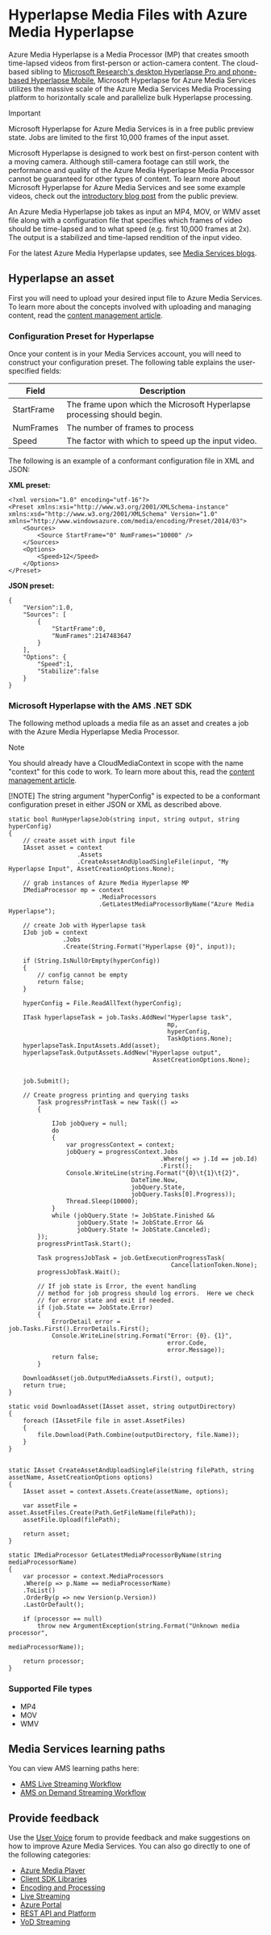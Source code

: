 <properties
    pageTitle="Hyperlapse Media Files with Azure Media Hyperlapse"
    description="Azure Media Hyperlapse creates smooth time-lapsed videos from first-person or action-camera content. This topic shows how to use Media Indexer."
    services="media-services"
    documentationCenter=""
    authors="asolanki"
    manager="johndeu"
    editor=""/>

<tags
    ms.service="media-services"
    ms.workload="media"
    ms.tgt_pltfrm="na"
    ms.devlang="dotnet"
    ms.topic="article"
    ms.date="10/19/2015"   
    ms.author="adsolank"/>


# Hyperlapse Media Files with Azure Media Hyperlapse
Azure Media Hyperlapse is a Media Processor (MP) that creates smooth time-lapsed videos from first-person or action-camera content.  The cloud-based sibling to [Microsoft Research's desktop Hyperlapse Pro and phone-based Hyperlapse Mobile](http://aka.ms/hyperlapse), Microsoft Hyperlapse for Azure Media Services utilizes the massive scale of the Azure Media Services Media Processing platform to horizontally scale and parallelize bulk Hyperlapse processing.

> [!IMPORTANT]
> Microsoft Hyperlapse for Azure Media Services is in a free public preview state.  Jobs are limited to the first 10,000 frames of the input asset.
> 
> Microsoft Hyperlapse is designed to work best on first-person content with a moving camera.  Although still-camera footage can still work, the performance and quality of the Azure Media Hyperlapse Media Processor cannot be guaranteed for other types of content.  To learn more about Microsoft Hyperlapse for Azure Media Services and see some example videos, check out the [introductory blog post](http://aka.ms/azurehyperlapseblog) from the public preview.
> 
> 
An Azure Media Hyperlapse job takes as input an MP4, MOV, or WMV asset file along with a configuration file that specifies which frames of video should be time-lapsed and to what speed (e.g. first 10,000 frames at 2x).  The output is a stabilized and time-lapsed rendition of the input video.

For the latest Azure Media Hyperlapse updates, see [Media Services blogs](https://azure.microsoft.com/blog/topics/media-services/).

## Hyperlapse an asset
First you will need to upload your desired input file to Azure Media Services.  To learn more about the concepts involved with uploading and managing content, read the [content management article](media-services-manage-content.md#upload).

### <a id="configuration"></a>Configuration Preset for Hyperlapse
Once your content is in your Media Services account, you will need to construct your configuration preset.  The following table explains the user-specified fields:

| Field | Description |
| --- | --- |
| StartFrame |The frame upon which the Microsoft Hyperlapse processing should begin. |
| NumFrames |The number of frames to process |
| Speed |The factor with which to speed up the input video. |

The following is an example of a conformant configuration file in XML and JSON:

**XML preset:**

    <?xml version="1.0" encoding="utf-16"?>
    <Preset xmlns:xsi="http://www.w3.org/2001/XMLSchema-instance" xmlns:xsd="http://www.w3.org/2001/XMLSchema" Version="1.0" xmlns="http://www.windowsazure.com/media/encoding/Preset/2014/03">
        <Sources>
            <Source StartFrame="0" NumFrames="10000" />
        </Sources>
        <Options>
            <Speed>12</Speed>
        </Options>
    </Preset>

**JSON preset:**

    {
        "Version":1.0,
        "Sources": [
            {
                "StartFrame":0,
                "NumFrames":2147483647
            }
        ],
        "Options": {
            "Speed":1,
            "Stabilize":false
        }
    }

### <a id="sample_code"></a> Microsoft Hyperlapse with the AMS .NET SDK
The following method uploads a media file as an asset and creates a job with the Azure Media Hyperlapse Media Processor.  

> [!NOTE]
> You should already have a CloudMediaContext in scope with the name "context" for this code to work.  To learn more about this, read the [content management article](media-services-manage-content.md).
> 
> [!NOTE]
> The string argument "hyperConfig" is expected to be a conformant configuration preset in either JSON or XML as described above.
> 
> 
    static bool RunHyperlapseJob(string input, string output, string hyperConfig)
    {
        // create asset with input file
        IAsset asset = context
                       .Assets
                       .CreateAssetAndUploadSingleFile(input, "My Hyperlapse Input", AssetCreationOptions.None);

        // grab instances of Azure Media Hyperlapse MP
        IMediaProcessor mp = context
                             .MediaProcessors
                             .GetLatestMediaProcessorByName("Azure Media Hyperlapse");

        // create Job with Hyperlapse task
        IJob job = context
                   .Jobs
                   .Create(String.Format("Hyperlapse {0}", input));

        if (String.IsNullOrEmpty(hyperConfig))
        {
            // config cannot be empty
            return false;
        }

        hyperConfig = File.ReadAllText(hyperConfig);

        ITask hyperlapseTask = job.Tasks.AddNew("Hyperlapse task",
                                                mp,
                                                hyperConfig,
                                                TaskOptions.None);
        hyperlapseTask.InputAssets.Add(asset);
        hyperlapseTask.OutputAssets.AddNew("Hyperlapse output",
                                            AssetCreationOptions.None);


        job.Submit();

        // Create progress printing and querying tasks
            Task progressPrintTask = new Task(() =>
            {

                IJob jobQuery = null;
                do
                {
                    var progressContext = context;
                    jobQuery = progressContext.Jobs
                                              .Where(j => j.Id == job.Id)
                                              .First();
                    Console.WriteLine(string.Format("{0}\t{1}\t{2}",
                                      DateTime.Now,
                                      jobQuery.State,
                                      jobQuery.Tasks[0].Progress));
                    Thread.Sleep(10000);
                }
                while (jobQuery.State != JobState.Finished &&
                       jobQuery.State != JobState.Error &&
                       jobQuery.State != JobState.Canceled);
            });
            progressPrintTask.Start();

            Task progressJobTask = job.GetExecutionProgressTask(
                                                 CancellationToken.None);
            progressJobTask.Wait();

            // If job state is Error, the event handling
            // method for job progress should log errors.  Here we check
            // for error state and exit if needed.
            if (job.State == JobState.Error)
            {
                ErrorDetail error = job.Tasks.First().ErrorDetails.First();
                Console.WriteLine(string.Format("Error: {0}. {1}",
                                                error.Code,
                                                error.Message));  
                return false;                  
            }

        DownloadAsset(job.OutputMediaAssets.First(), output);
        return true;
    }

    static void DownloadAsset(IAsset asset, string outputDirectory)
    {
        foreach (IAssetFile file in asset.AssetFiles)
        {
            file.Download(Path.Combine(outputDirectory, file.Name));
        }
    }


    static IAsset CreateAssetAndUploadSingleFile(string filePath, string assetName, AssetCreationOptions options)
    {
        IAsset asset = context.Assets.Create(assetName, options);

        var assetFile = asset.AssetFiles.Create(Path.GetFileName(filePath));
        assetFile.Upload(filePath);

        return asset;
    }

    static IMediaProcessor GetLatestMediaProcessorByName(string mediaProcessorName)
    {
        var processor = context.MediaProcessors
        .Where(p => p.Name == mediaProcessorName)
        .ToList()
        .OrderBy(p => new Version(p.Version))
        .LastOrDefault();

        if (processor == null)
            throw new ArgumentException(string.Format("Unknown media processor",
                                                       mediaProcessorName));

        return processor;
    }

### <a id="file_types"></a>Supported File types
* MP4
* MOV
* WMV

## Media Services learning paths
You can view AMS learning paths here:

- [AMS Live Streaming Workflow](https://azure.microsoft.com/documentation/learning-paths/media-services-streaming-live/)
- [AMS on Demand Streaming Workflow](https://azure.microsoft.com/documentation/learning-paths/media-services-streaming-on-demand/)

## Provide feedback
Use the [User Voice](http://go.microsoft.com/fwlink/?linkid=698785&clcid=0x409) forum to provide feedback and make suggestions on how to improve Azure Media Services. You can also go directly to one of the following categories: 

- [Azure Media Player](https://feedback.azure.com/forums/169396-media-services/category/109320-azure-media-player/)
- [Client SDK Libraries](https://feedback.azure.com/forums/169396-media-services/category/144435-client-sdks/)
- [Encoding and Processing](https://feedback.azure.com/forums/169396-media-services/category/144411-encoding-and-processing/)
- [Live Streaming](https://feedback.azure.com/forums/169396-media-services/category/144414-live-streaming/)
- [Azure Portal](https://feedback.azure.com/forums/169396-media-services/category/144432-portal/)
- [REST API and Platform](https://feedback.azure.com/forums/169396-media-services/category/144423-rest-api-and-platform/)
- [VoD Streaming](https://feedback.azure.com/forums/169396-media-services/category/144429-vod-streaming/)

<!-- Anchors. -->

<!-- Images. -->

<!-- URLs. -->
